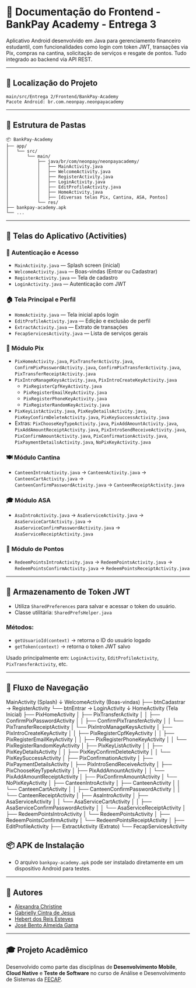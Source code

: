 
# 📱 Documentação do Frontend - BankPay Academy - Entrega 3

Aplicativo Android desenvolvido em Java para gerenciamento financeiro estudantil, com funcionalidades como login com token JWT, transações via Pix, compras na cantina, solicitação de serviços e resgate de pontos. Tudo integrado ao backend via API REST.

---

## 📍 Localização do Projeto

```
main/src/Entrega 2/Frontend/BankPay-Academy
Pacote Android: br.com.neonpay.neonpayacademy
```

---

## 📂 Estrutura de Pastas

```
📦 BankPay-Academy
├── app/
│   └── src/
│       └── main/
│           ├── java/br/com/neonpay/neonpayacademy/
│           │   ├── MainActivity.java
│           │   ├── WelcomeActivity.java
│           │   ├── RegisterActivity.java
│           │   ├── LoginActivity.java
│           │   ├── EditProfileActivity.java
│           │   ├── HomeActivity.java
│           │   ├── [diversas telas Pix, Cantina, ASA, Pontos]
│           └── res/
├── bankpay-academy.apk
└── ...
```

---

## 📄 Telas do Aplicativo (Activities)

### 🔐 Autenticação e Acesso
- `MainActivity.java` — Splash screen (inicial)
- `WelcomeActivity.java` — Boas-vindas (Entrar ou Cadastrar)
- `RegisterActivity.java` — Tela de cadastro
- `LoginActivity.java` — Autenticação com JWT

### 🏠 Tela Principal e Perfil
- `HomeActivity.java` — Tela inicial após login
- `EditProfileActivity.java` — Edição e exclusão de perfil
- `ExtractActivity.java` — Extrato de transações
- `FecapServicesActivity.java` — Lista de serviços gerais

### 💸 Módulo Pix
- `PixHomeActivity.java`, `PixTransferActivity.java`, `ConfirmPixPasswordActivity.java`, `ConfirmPixTransferActivity.java`, `PixTransferReceiptActivity.java`
- `PixIntroManageKeysActivity.java`, `PixIntroCreateKeyActivity.java`
  - `PixRegisterCpfKeyActivity.java`
  - `PixRegisterEmailKeyActivity.java`
  - `PixRegisterPhoneKeyActivity.java`
  - `PixRegisterRandomKeyActivity.java`
- `PixKeyListActivity.java`, `PixKeyDetailsActivity.java`, `PixKeyConfirmDeleteActivity.java`, `PixKeySuccessActivity.java`
- Extras: `PixChooseKeyTypeActivity.java`, `PixAddAmountActivity.java`, `PixAddAmountReceiptActivity.java`,
  `PixIntroSendReceiveActivity.java`, `PixConfirmAmountActivity.java`, `PixConfirmationActivity.java`,
  `PixPaymentDetailsActivity.java`, `NoPixKeyActivity.java`

### 🍽️ Módulo Cantina
- `CanteenIntroActivity.java` → `CanteenActivity.java` → `CanteenCartActivity.java` →  
  `CanteenConfirmPasswordActivity.java` → `CanteenReceiptActivity.java`

### 🎓 Módulo ASA
- `AsaIntroActivity.java` → `AsaServiceActivity.java` → `AsaServiceCartActivity.java` →  
  `AsaServiceConfirmPasswordActivity.java` → `AsaServiceReceiptActivity.java`

### 🎁 Módulo de Pontos
- `RedeemPointsIntroActivity.java` → `RedeemPointsActivity.java` →  
  `RedeemPointsConfirmActivity.java` → `RedeemPointsReceiptActivity.java`

---

## 🔐 Armazenamento de Token JWT

- Utiliza `SharedPreferences` para salvar e acessar o token do usuário.
- Classe utilitária: `SharedPrefsHelper.java`

### Métodos:
- `getUsuarioId(context)` → retorna o ID do usuário logado
- `getToken(context)` → retorna o token JWT salvo

Usado principalmente em: `LoginActivity`, `EditProfileActivity`, `PixTransferActivity`, etc.

---

## 🔁 Fluxo de Navegação

MainActivity (Splash)
   ↓
WelcomeActivity (Boas-vindas)
   ├── btnCadastrar → RegisterActivity
   └── btnEntrar → LoginActivity
                      ↓
               HomeActivity (Tela Inicial)
                  ├── PixHomeActivity
                  │     ├── PixTransferActivity
                  │     │     ├── ConfirmPixPasswordActivity
                  │     │     ├── ConfirmPixTransferActivity
                  │     │     └── PixTransferReceiptActivity
                  │     └── PixIntroManageKeysActivity
                  │           ├── PixIntroCreateKeyActivity
                  │           │     ├── PixRegisterCpfKeyActivity
                  │           │     ├── PixRegisterEmailKeyActivity
                  │           │     ├── PixRegisterPhoneKeyActivity
                  │           │     └── PixRegisterRandomKeyActivity
                  │           ├── PixKeyListActivity
                  │           │     ├── PixKeyDetailsActivity
                  │           │     ├── PixKeyConfirmDeleteActivity
                  │           │     └── PixKeySuccessActivity
                  │           ├── PixConfirmationActivity
                  │           ├── PixPaymentDetailsActivity
                  │           ├── PixIntroSendReceiveActivity
                  │           ├── PixChooseKeyTypeActivity
                  │           ├── PixAddAmountActivity
                  │           │     └── PixAddAmountReceiptActivity
                  │           ├── PixConfirmAmountActivity
                  │           └── NoPixKeyActivity
                  │
                  ├── CanteenIntroActivity
                  │     ├── CanteenActivity
                  │     │     └── CanteenCartActivity
                  │     │           ├── CanteenConfirmPasswordActivity
                  │     │           └── CanteenReceiptActivity
                  │
                  ├── AsaIntroActivity
                  │     ├── AsaServiceActivity
                  │     │     └── AsaServiceCartActivity
                  │     │           ├── AsaServiceConfirmPasswordActivity
                  │     │           └── AsaServiceReceiptActivity
                  │
                  ├── RedeemPointsIntroActivity
                  │     └── RedeemPointsActivity
                  │           ├── RedeemPointsConfirmActivity
                  │           └── RedeemPointsReceiptActivity
                  │
                  ├── EditProfileActivity
                  ├── ExtractActivity (Extrato)
                  └── FecapServicesActivity


## 📦 APK de Instalação

- O arquivo `bankpay-academy.apk` pode ser instalado diretamente em um dispositivo Android para testes.

---

## 👥 Autores

- [Alexandra Christine](https://www.linkedin.com/in/alexandra-christine-silva-590092257)  
- [Gabrielly Cintra de Jesus](https://www.linkedin.com/in/gabrielly-cintra/)  
- [Hebert dos Reis Esteves](https://linkedin.com/in/hebert-/)  
- [José Bento Almeida Gama](https://www.linkedin.com/in/jos%C3%A9-almeida-80063a256/)

---

## 🎓 Projeto Acadêmico

Desenvolvido como parte das disciplinas de **Desenvolvimento Mobile**, **Cloud Native** e **Teste de Software** no curso de Análise e Desenvolvimento de Sistemas da [FECAP](https://www.fecap.br/).
